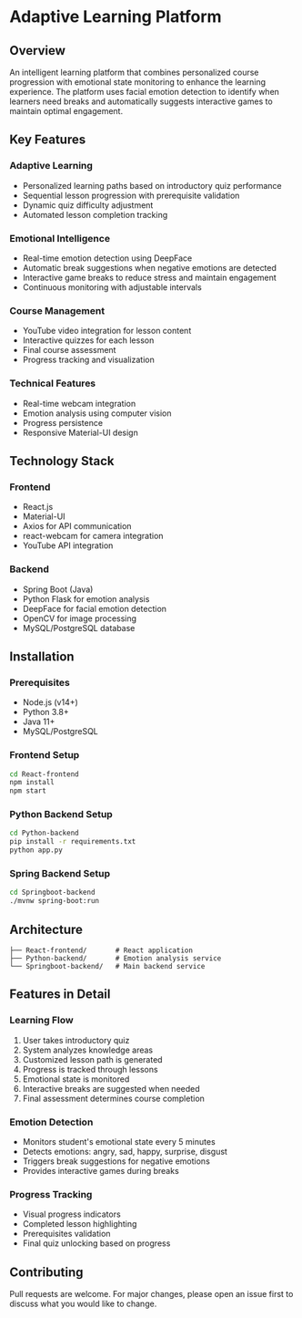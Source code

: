 # Adaptive Learning Platform

## Overview
An intelligent learning platform that combines personalized course progression with emotional state monitoring to enhance the learning experience. The platform uses facial emotion detection to identify when learners need breaks and automatically suggests interactive games to maintain optimal engagement.

## Key Features

### Adaptive Learning
- Personalized learning paths based on introductory quiz performance
- Sequential lesson progression with prerequisite validation
- Dynamic quiz difficulty adjustment
- Automated lesson completion tracking

### Emotional Intelligence
- Real-time emotion detection using DeepFace
- Automatic break suggestions when negative emotions are detected
- Interactive game breaks to reduce stress and maintain engagement
- Continuous monitoring with adjustable intervals

### Course Management
- YouTube video integration for lesson content
- Interactive quizzes for each lesson
- Final course assessment
- Progress tracking and visualization

### Technical Features
- Real-time webcam integration
- Emotion analysis using computer vision
- Progress persistence
- Responsive Material-UI design

## Technology Stack

### Frontend
- React.js
- Material-UI
- Axios for API communication
- react-webcam for camera integration
- YouTube API integration

### Backend
- Spring Boot (Java)
- Python Flask for emotion analysis
- DeepFace for facial emotion detection
- OpenCV for image processing
- MySQL/PostgreSQL database

## Installation

### Prerequisites
- Node.js (v14+)
- Python 3.8+
- Java 11+
- MySQL/PostgreSQL

### Frontend Setup
```bash
cd React-frontend
npm install
npm start
```

### Python Backend Setup
```bash
cd Python-backend
pip install -r requirements.txt
python app.py
```

### Spring Backend Setup
```bash
cd Springboot-backend
./mvnw spring-boot:run
```

## Architecture
```
├── React-frontend/       # React application
├── Python-backend/       # Emotion analysis service
└── Springboot-backend/   # Main backend service
```

## Features in Detail

### Learning Flow
1. User takes introductory quiz
2. System analyzes knowledge areas
3. Customized lesson path is generated
4. Progress is tracked through lessons
5. Emotional state is monitored
6. Interactive breaks are suggested when needed
7. Final assessment determines course completion

### Emotion Detection
- Monitors student's emotional state every 5 minutes
- Detects emotions: angry, sad, happy, surprise, disgust
- Triggers break suggestions for negative emotions
- Provides interactive games during breaks

### Progress Tracking
- Visual progress indicators
- Completed lesson highlighting
- Prerequisites validation
- Final quiz unlocking based on progress

## Contributing
Pull requests are welcome. For major changes, please open an issue first to discuss what you would like to change.

